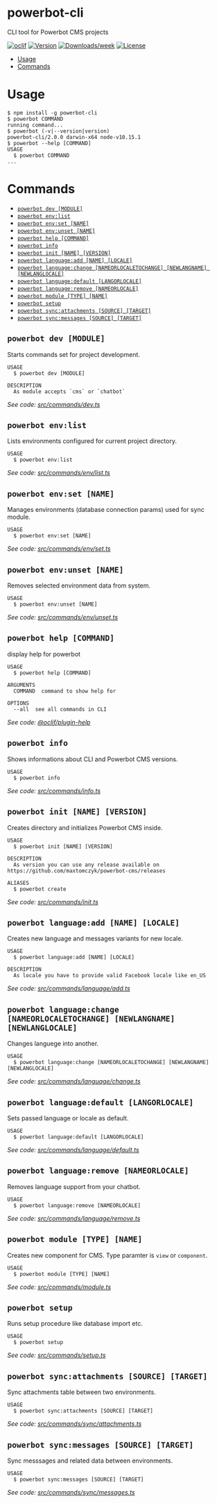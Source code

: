 powerbot-cli
============

CLI tool for Powerbot CMS projects

[![oclif](https://img.shields.io/badge/cli-oclif-brightgreen.svg)](https://oclif.io)
[![Version](https://img.shields.io/npm/v/powerbot-cli.svg)](https://npmjs.org/package/powerbot-cli)
[![Downloads/week](https://img.shields.io/npm/dw/powerbot-cli.svg)](https://npmjs.org/package/powerbot-cli)
[![License](https://img.shields.io/badge/license-CC--BY--NC--4.0-purple.svg)](https://github.com/maxtomczyk/powerbot-cli/blob/master/package.json)

<!-- toc -->
* [Usage](#usage)
* [Commands](#commands)
<!-- tocstop -->
# Usage
<!-- usage -->
```sh-session
$ npm install -g powerbot-cli
$ powerbot COMMAND
running command...
$ powerbot (-v|--version|version)
powerbot-cli/2.0.0 darwin-x64 node-v10.15.1
$ powerbot --help [COMMAND]
USAGE
  $ powerbot COMMAND
...
```
<!-- usagestop -->
# Commands
<!-- commands -->
* [`powerbot dev [MODULE]`](#powerbot-dev-module)
* [`powerbot env:list`](#powerbot-envlist)
* [`powerbot env:set [NAME]`](#powerbot-envset-name)
* [`powerbot env:unset [NAME]`](#powerbot-envunset-name)
* [`powerbot help [COMMAND]`](#powerbot-help-command)
* [`powerbot info`](#powerbot-info)
* [`powerbot init [NAME] [VERSION]`](#powerbot-init-name-version)
* [`powerbot language:add [NAME] [LOCALE]`](#powerbot-languageadd-name-locale)
* [`powerbot language:change [NAMEORLOCALETOCHANGE] [NEWLANGNAME] [NEWLANGLOCALE]`](#powerbot-languagechange-nameorlocaletochange-newlangname-newlanglocale)
* [`powerbot language:default [LANGORLOCALE]`](#powerbot-languagedefault-langorlocale)
* [`powerbot language:remove [NAMEORLOCALE]`](#powerbot-languageremove-nameorlocale)
* [`powerbot module [TYPE] [NAME]`](#powerbot-module-type-name)
* [`powerbot setup`](#powerbot-setup)
* [`powerbot sync:attachments [SOURCE] [TARGET]`](#powerbot-syncattachments-source-target)
* [`powerbot sync:messages [SOURCE] [TARGET]`](#powerbot-syncmessages-source-target)

## `powerbot dev [MODULE]`

Starts commands set for project development.

```
USAGE
  $ powerbot dev [MODULE]

DESCRIPTION
  As module accepts `cms` or `chatbot`
```

_See code: [src/commands/dev.ts](https://github.com/maxtomczyk/powerbot-cli/blob/v2.0.0/src/commands/dev.ts)_

## `powerbot env:list`

Lists environments configured for current project directory.

```
USAGE
  $ powerbot env:list
```

_See code: [src/commands/env/list.ts](https://github.com/maxtomczyk/powerbot-cli/blob/v2.0.0/src/commands/env/list.ts)_

## `powerbot env:set [NAME]`

Manages environments (database connection params) used for sync module.

```
USAGE
  $ powerbot env:set [NAME]
```

_See code: [src/commands/env/set.ts](https://github.com/maxtomczyk/powerbot-cli/blob/v2.0.0/src/commands/env/set.ts)_

## `powerbot env:unset [NAME]`

Removes selected environment data from system.

```
USAGE
  $ powerbot env:unset [NAME]
```

_See code: [src/commands/env/unset.ts](https://github.com/maxtomczyk/powerbot-cli/blob/v2.0.0/src/commands/env/unset.ts)_

## `powerbot help [COMMAND]`

display help for powerbot

```
USAGE
  $ powerbot help [COMMAND]

ARGUMENTS
  COMMAND  command to show help for

OPTIONS
  --all  see all commands in CLI
```

_See code: [@oclif/plugin-help](https://github.com/oclif/plugin-help/blob/v2.1.6/src/commands/help.ts)_

## `powerbot info`

Shows informations about CLI and Powerbot CMS versions.

```
USAGE
  $ powerbot info
```

_See code: [src/commands/info.ts](https://github.com/maxtomczyk/powerbot-cli/blob/v2.0.0/src/commands/info.ts)_

## `powerbot init [NAME] [VERSION]`

Creates directory and initializes Powerbot CMS inside.

```
USAGE
  $ powerbot init [NAME] [VERSION]

DESCRIPTION
  As version you can use any release available on https://github.com/maxtomczyk/powerbot-cms/releases

ALIASES
  $ powerbot create
```

_See code: [src/commands/init.ts](https://github.com/maxtomczyk/powerbot-cli/blob/v2.0.0/src/commands/init.ts)_

## `powerbot language:add [NAME] [LOCALE]`

Creates new language and messages variants for new locale.

```
USAGE
  $ powerbot language:add [NAME] [LOCALE]

DESCRIPTION
  As locale you have to provide valid Facebook locale like en_US
```

_See code: [src/commands/language/add.ts](https://github.com/maxtomczyk/powerbot-cli/blob/v2.0.0/src/commands/language/add.ts)_

## `powerbot language:change [NAMEORLOCALETOCHANGE] [NEWLANGNAME] [NEWLANGLOCALE]`

Changes languege into another.

```
USAGE
  $ powerbot language:change [NAMEORLOCALETOCHANGE] [NEWLANGNAME] [NEWLANGLOCALE]
```

_See code: [src/commands/language/change.ts](https://github.com/maxtomczyk/powerbot-cli/blob/v2.0.0/src/commands/language/change.ts)_

## `powerbot language:default [LANGORLOCALE]`

Sets passed language or locale as default.

```
USAGE
  $ powerbot language:default [LANGORLOCALE]
```

_See code: [src/commands/language/default.ts](https://github.com/maxtomczyk/powerbot-cli/blob/v2.0.0/src/commands/language/default.ts)_

## `powerbot language:remove [NAMEORLOCALE]`

Removes language support from your chatbot.

```
USAGE
  $ powerbot language:remove [NAMEORLOCALE]
```

_See code: [src/commands/language/remove.ts](https://github.com/maxtomczyk/powerbot-cli/blob/v2.0.0/src/commands/language/remove.ts)_

## `powerbot module [TYPE] [NAME]`

Creates new component for CMS. Type paramter is `view` or `component`.

```
USAGE
  $ powerbot module [TYPE] [NAME]
```

_See code: [src/commands/module.ts](https://github.com/maxtomczyk/powerbot-cli/blob/v2.0.0/src/commands/module.ts)_

## `powerbot setup`

Runs setup procedure like database import etc.

```
USAGE
  $ powerbot setup
```

_See code: [src/commands/setup.ts](https://github.com/maxtomczyk/powerbot-cli/blob/v2.0.0/src/commands/setup.ts)_

## `powerbot sync:attachments [SOURCE] [TARGET]`

Sync attachments table between two environments.

```
USAGE
  $ powerbot sync:attachments [SOURCE] [TARGET]
```

_See code: [src/commands/sync/attachments.ts](https://github.com/maxtomczyk/powerbot-cli/blob/v2.0.0/src/commands/sync/attachments.ts)_

## `powerbot sync:messages [SOURCE] [TARGET]`

Sync messsages and related data between environments.

```
USAGE
  $ powerbot sync:messages [SOURCE] [TARGET]
```

_See code: [src/commands/sync/messages.ts](https://github.com/maxtomczyk/powerbot-cli/blob/v2.0.0/src/commands/sync/messages.ts)_
<!-- commandsstop -->
